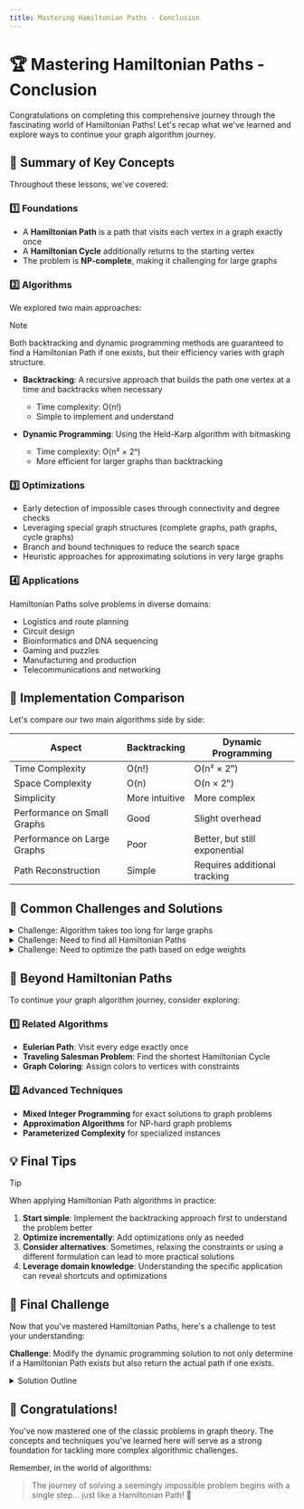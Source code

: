 ```yaml
---
title: Mastering Hamiltonian Paths - Conclusion
---
```


# 🏆 Mastering Hamiltonian Paths - Conclusion

Congratulations on completing this comprehensive journey through the fascinating world of Hamiltonian Paths! Let's recap what we've learned and explore ways to continue your graph algorithm journey.

## 📝 Summary of Key Concepts

Throughout these lessons, we've covered:

### 1️⃣ Foundations

- A **Hamiltonian Path** is a path that visits each vertex in a graph exactly once
- A **Hamiltonian Cycle** additionally returns to the starting vertex
- The problem is **NP-complete**, making it challenging for large graphs

### 2️⃣ Algorithms

We explored two main approaches:

> [!NOTE]
> Both backtracking and dynamic programming methods are guaranteed to find a Hamiltonian Path if one exists, but their efficiency varies with graph structure.

- **Backtracking**: A recursive approach that builds the path one vertex at a time and backtracks when necessary
  - Time complexity: O(n!)
  - Simple to implement and understand
  
- **Dynamic Programming**: Using the Held-Karp algorithm with bitmasking
  - Time complexity: O(n² × 2ⁿ)
  - More efficient for larger graphs than backtracking

### 3️⃣ Optimizations

- Early detection of impossible cases through connectivity and degree checks
- Leveraging special graph structures (complete graphs, path graphs, cycle graphs)
- Branch and bound techniques to reduce the search space
- Heuristic approaches for approximating solutions in very large graphs

### 4️⃣ Applications

Hamiltonian Paths solve problems in diverse domains:
- Logistics and route planning
- Circuit design
- Bioinformatics and DNA sequencing
- Gaming and puzzles
- Manufacturing and production
- Telecommunications and networking

## 🔄 Implementation Comparison

Let's compare our two main algorithms side by side:

| Aspect | Backtracking | Dynamic Programming |
|--------|-------------|---------------------|
| Time Complexity | O(n!) | O(n² × 2ⁿ) |
| Space Complexity | O(n) | O(n × 2ⁿ) |
| Simplicity | More intuitive | More complex |
| Performance on Small Graphs | Good | Slight overhead |
| Performance on Large Graphs | Poor | Better, but still exponential |
| Path Reconstruction | Simple | Requires additional tracking |

## 🧩 Common Challenges and Solutions

<details>
<summary>Challenge: Algorithm takes too long for large graphs</summary>

**Solutions:**
1. Use heuristics instead of exact algorithms
2. Apply preprocessing to simplify the graph
3. Break the problem into smaller subproblems
4. Consider approximation algorithms
</details>

<details>
<summary>Challenge: Need to find all Hamiltonian Paths</summary>

**Solutions:**
1. Modify the backtracking algorithm to continue after finding a solution
2. Use a recursive approach with a global collection of valid paths
3. Be cautious: the number of paths can grow factorially!
</details>

<details>
<summary>Challenge: Need to optimize the path based on edge weights</summary>

**Solutions:**
1. Adapt the dynamic programming approach to track path costs
2. Consider branch and bound techniques to prune costlier paths
3. For small instances, enumerate all Hamiltonian Paths and choose the optimal one
</details>

## 🚀 Beyond Hamiltonian Paths

To continue your graph algorithm journey, consider exploring:

### 1️⃣ Related Algorithms

- **Eulerian Path**: Visit every edge exactly once
- **Traveling Salesman Problem**: Find the shortest Hamiltonian Cycle
- **Graph Coloring**: Assign colors to vertices with constraints

### 2️⃣ Advanced Techniques

- **Mixed Integer Programming** for exact solutions to graph problems
- **Approximation Algorithms** for NP-hard graph problems
- **Parameterized Complexity** for specialized instances

## 💡 Final Tips

> [!TIP]
> When applying Hamiltonian Path algorithms in practice:

1. **Start simple**: Implement the backtracking approach first to understand the problem better
2. **Optimize incrementally**: Add optimizations only as needed
3. **Consider alternatives**: Sometimes, relaxing the constraints or using a different formulation can lead to more practical solutions
4. **Leverage domain knowledge**: Understanding the specific application can reveal shortcuts and optimizations

## 🧠 Final Challenge

Now that you've mastered Hamiltonian Paths, here's a challenge to test your understanding:

**Challenge**: Modify the dynamic programming solution to not only determine if a Hamiltonian Path exists but also return the actual path if one exists.

<details>
<summary>Solution Outline</summary>

```python
def find_hamiltonian_path(graph):
    n = len(graph)
    dp = [[False] * (1 << n) for _ in range(n)]
    parent = [[-1] * (1 << n) for _ in range(n)]
    
    # Base case
    for i in range(n):
        dp[i][1 << i] = True
    
    # Build the dp table
    for mask in range(1, 1 << n):
        for i in range(n):
            if (mask & (1 << i)) != 0:  # If vertex i is in the mask
                for j in range(n):
                    if i != j and (mask & (1 << j)) != 0 and graph[j][i] == 1:
                        if dp[j][mask ^ (1 << i)]:
                            dp[i][mask] = True
                            parent[i][mask] = j
                            break
    
    # Check if a path exists
    end_vertex = -1
    for i in range(n):
        if dp[i][(1 << n) - 1]:
            end_vertex = i
            break
    
    if end_vertex == -1:
        return None  # No Hamiltonian Path exists
    
    # Reconstruct the path
    path = []
    mask = (1 << n) - 1
    
    while mask > 0:
        path.append(end_vertex)
        next_mask = mask ^ (1 << end_vertex)
        next_vertex = parent[end_vertex][mask]
        end_vertex = next_vertex
        mask = next_mask
    
    return path[::-1]  # Reverse to get the path from start to end
```
</details>

## 🌟 Congratulations!

You've now mastered one of the classic problems in graph theory. The concepts and techniques you've learned here will serve as a strong foundation for tackling more complex algorithmic challenges.

Remember, in the world of algorithms:
> The journey of solving a seemingly impossible problem begins with a single step... just like a Hamiltonian Path! 🚶 